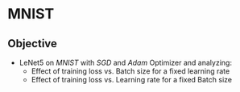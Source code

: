 # MNIST

## Objective
* LeNet5 on *MNIST* with *SGD* and *Adam* Optimizer and analyzing:
  <br>
  * Effect of training loss vs. Batch size for a fixed learning rate
  * Effect of training loss vs. Learning rate for a fixed Batch size

